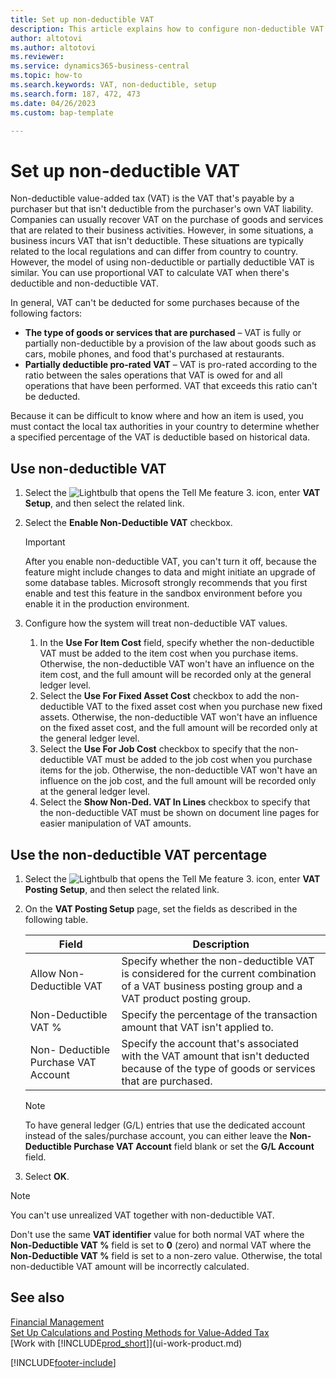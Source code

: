 ```yaml
---
title: Set up non-deductible VAT
description: This article explains how to configure non-deductible VAT in Microsoft Dynamics 365 Business Central.
author: altotovi
ms.author: altotovi
ms.reviewer: 
ms.service: dynamics365-business-central
ms.topic: how-to
ms.search.keywords: VAT, non-deductible, setup
ms.search.form: 187, 472, 473
ms.date: 04/26/2023
ms.custom: bap-template

---
```


# Set up non-deductible VAT

Non-deductible value-added tax (VAT) is the VAT that's payable by a purchaser but that isn't deductible from the purchaser's own VAT liability. Companies can usually recover VAT on the purchase of goods and services that are related to their business activities. However, in some situations, a business incurs VAT that isn't deductible. These situations are typically related to the local regulations and can differ from country to country. However, the model of using non-deductible or partially deductible VAT is similar. You can use proportional VAT to calculate VAT when there's deductible and non-deductible VAT.

In general, VAT can't be deducted for some purchases because of the following factors:

- **The type of goods or services that are purchased** – VAT is fully or partially non-deductible by a provision of the law about goods such as cars, mobile phones, and food that's purchased at restaurants.
- **Partially deductible pro-rated VAT** – VAT is pro-rated according to the ratio between the sales operations that VAT is owed for and all operations that have been performed. VAT that exceeds this ratio can't be deducted.

Because it can be difficult to know where and how an item is used, you must contact the local tax authorities in your country to determine whether a specified percentage of the VAT is deductible based on historical data.

## Use non-deductible VAT

1. Select the ![Lightbulb that opens the Tell Me feature 3.](media/ui-search/search_small.png "Tell me what you want to do") icon, enter **VAT Setup**, and then select the related link.
2. Select the **Enable Non-Deductible VAT** checkbox.

    > [!IMPORTANT]
    > After you enable non-deductible VAT, you can't turn it off, because the feature might include changes to data and might initiate an upgrade of some database tables. Microsoft strongly recommends that you first enable and test this feature in the sandbox environment before you enable it in the production environment.

3. Configure how the system will treat non-deductible VAT values.

    1. In the **Use For Item Cost** field, specify whether the non-deductible VAT must be added to the item cost when you purchase items. Otherwise, the non-deductible VAT won't have an influence on the item cost, and the full amount will be recorded only at the general ledger level.
    2. Select the **Use For Fixed Asset Cost** checkbox to add the non-deductible VAT to the fixed asset cost when you purchase new fixed assets. Otherwise, the non-deductible VAT won't have an influence on the fixed asset cost, and the full amount will be recorded only at the general ledger level.
    3. Select the **Use For Job Cost** checkbox to specify that the non-deductible VAT must be added to the job cost when you purchase items for the job. Otherwise, the non-deductible VAT won't have an influence on the job cost, and the full amount will be recorded only at the general ledger level.
    4. Select the **Show Non-Ded. VAT In Lines** checkbox to specify that the non-deductible VAT must be shown on document line pages for easier manipulation of VAT amounts.

## Use the non-deductible VAT percentage

1. Select the ![Lightbulb that opens the Tell Me feature 3.](media/ui-search/search_small.png "Tell me what you want to do") icon, enter **VAT Posting Setup**, and then select the related link.
2. On the **VAT Posting Setup** page, set the fields as described in the following table.

    | Field | Description |
    |-------|-------------|
    | Allow Non-Deductible VAT | Specify whether the non-deductible VAT is considered for the current combination of a VAT business posting group and a VAT product posting group. |
    | Non-Deductible VAT % | Specify the percentage of the transaction amount that VAT isn't applied to. |
    | Non- Deductible Purchase VAT Account | Specify the account that's associated with the VAT amount that isn't deducted because of the type of goods or services that are purchased. |

    > [!NOTE]
    > To have general ledger (G/L) entries that use the dedicated account instead of the sales/purchase account, you can either leave the **Non-Deductible Purchase VAT Account** field blank or set the **G/L Account** field.

3. Select **OK**.

> [!NOTE]
> You can't use unrealized VAT together with non-deductible VAT.
>
> Don't use the same **VAT identifier** value for both normal VAT where the **Non-Deductible VAT %** field is set to **0** (zero) and normal VAT where the **Non-Deductible VAT %** field is set to a non-zero value. Otherwise, the total non-deductible VAT amount will be incorrectly calculated.

## See also

[Financial Management](finance.md)  
[Set Up Calculations and Posting Methods for Value-Added Tax](finance-setup-vat.md)  
[Work with [!INCLUDE[prod_short](includes/prod_short.md)]](ui-work-product.md)

[!INCLUDE[footer-include](includes/footer-banner.md)]
